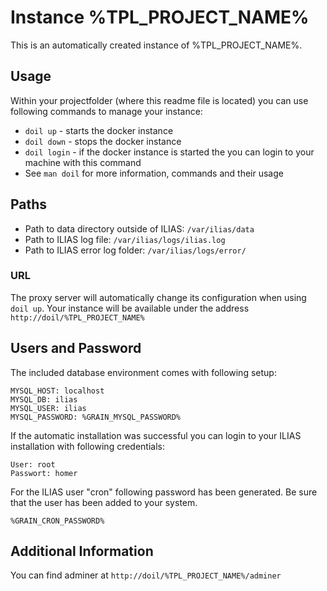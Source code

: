 # Instance %TPL_PROJECT_NAME%

This is an automatically created instance of %TPL_PROJECT_NAME%.

## Usage

Within your projectfolder (where this readme file is located)
you can use following commands to manage your instance:

* `doil up` - starts the docker instance
* `doil down` - stops the docker instance
* `doil login` - if the docker instance is started the you can
  login to your machine with this command
* See `man doil` for more information, commands and their usage

## Paths

* Path to data directory outside of ILIAS: `/var/ilias/data`
* Path to ILIAS log file: `/var/ilias/logs/ilias.log`
* Path to ILIAS error log folder: `/var/ilias/logs/error/`

### URL

The proxy server will automatically change its configuration when
using `doil up`. Your instance will be available under the address
`http://doil/%TPL_PROJECT_NAME%`

## Users and Password

The included database environment comes with following setup:

```
MYSQL_HOST: localhost
MYSQL_DB: ilias
MYSQL_USER: ilias
MYSQL_PASSWORD: %GRAIN_MYSQL_PASSWORD%
```

If the automatic installation was successful you can login to your ILIAS
installation with following credentials:

```
User: root
Passwort: homer
```

For the ILIAS user "cron" following password has been generated. Be sure that the user
has been added to your system.

```
%GRAIN_CRON_PASSWORD%
```

## Additional Information

You can find adminer at `http://doil/%TPL_PROJECT_NAME%/adminer`